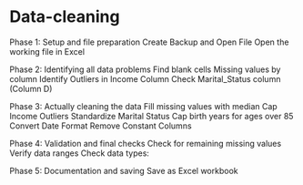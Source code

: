 # Data-cleaning

Phase 1: Setup and file preparation
  Create Backup and Open File
  Open the working file in Excel
  
Phase 2: Identifying all data problems
  Find blank cells
  Missing values by column
  Identify Outliers in Income Column
  Check Marital_Status column (Column D)
  
Phase 3: Actually cleaning the data
  Fill missing values with median
  Cap Income Outliers
  Standardize Marital Status
  Cap birth years for ages over 85
  Convert Date Format
  Remove Constant Columns

Phase 4: Validation and final checks
  Check for remaining missing values
  Verify data ranges
  Check data types:
 
Phase 5: Documentation and saving
  Save as Excel workbook
